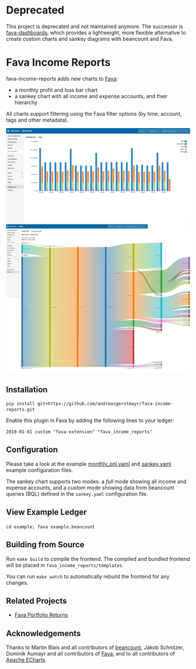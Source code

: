 # Deprecated
This project is deprecated and not maintained anymore.
The successor is [fava-dashboards](https://github.com/andreasgerstmayr/fava-dashboards), which provides a lightweight, more flexible alternative to create custom charts and sankey diagrams with beancount and Fava.

# Fava Income Reports
fava-income-reports adds new charts to [Fava](https://github.com/beancount/fava):
* a monthly profit and loss bar chart
* a sankey chart with all income and expense accounts, and their hierarchy

All charts support filtering using the Fava filter options (by time, account, tags and other metadata).

[![Monthly PnL](example/monthly_pnl.png)](example/monthly_pnl.png)
[![Sankey](example/sankey.png)](example/sankey.png)

## Installation
```
pip install git+https://github.com/andreasgerstmayr/fava-income-reports.git
```

Enable this plugin in Fava by adding the following lines to your ledger:
```
2010-01-01 custom "fava-extension" "fava_income_reports"
```

## Configuration
Please take a look at the example [monthly_pnl.yaml](example/monthly_pnl.yaml) and [sankey.yaml](example/sankey.yaml) example configuration files.

The sankey chart supports two modes: a *full* mode showing all income and expense accounts, and a *custom* mode showing data from beancount queries (BQL) defined in the `sankey.yaml` configuration file.

## View Example Ledger
`cd example; fava example.beancount`

## Building from Source
Run `make build` to compile the frontend. The compiled and bundled frontend will be placed in `fava_income_reports/templates`.

You can run `make watch` to automatically rebuild the frontend for any changes.

## Related Projects
* [Fava Portfolio Returns](https://github.com/andreasgerstmayr/fava-portfolio-returns)

## Acknowledgements
Thanks to Martin Blais and all contributors of [beancount](https://github.com/beancount/beancount),
Jakob Schnitzer, Dominik Aumayr and all contributors of [Fava](https://github.com/beancount/fava),
and to all contributors of [Apache ECharts](https://echarts.apache.org).
